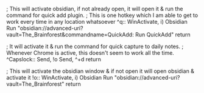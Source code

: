 ; This will activate obsidian, if not already open, it will open it & run the command for quick add plugin.
; This is one hotkey which I am able to get to work every time in any location whatsoever
^q::
WinActivate, i) Obsidian
Run "obsidian://advanced-uri?vault=The_Brainforest&commandname=QuickAdd: Run QuickAdd"
return


; It will activate it & run the command for quick capture to daily notes.
; Whenever Chrome is active, this doesn't seem to work all the time.
^Capslock::
Send, !o
Send, ^+d
return



; This will activate the obsidian window & if not open it will open obsidian & activate it
!o::
WinActivate, i) Obsidian
Run "obsidian://advanced-uri?vault=The_Brainforest"
return